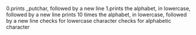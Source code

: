 0.prints _putchar, followed by a new line
1.prints the alphabet, in lowercase, followed by a new line
prints 10 times the alphabet, in lowercase, followed by a new line
checks for lowercase character
checks for alphabetic character
